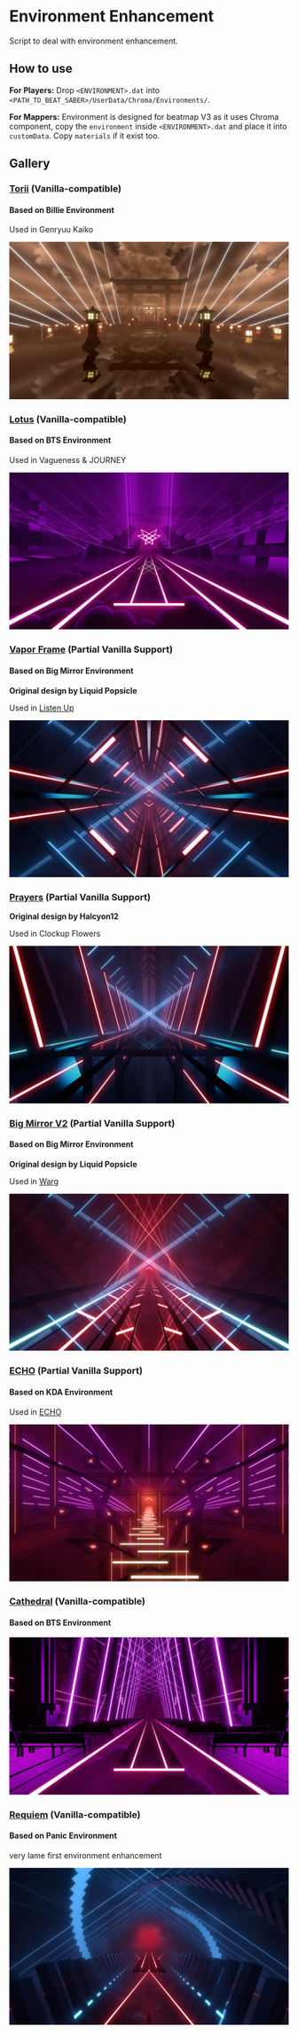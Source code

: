 # Environment Enhancement

Script to deal with environment enhancement.

## How to use

**For Players:** Drop `<ENVIRONMENT>.dat` into `<PATH_TO_BEAT_SABER>/UserData/Chroma/Environments/`.

**For Mappers:** Environment is designed for beatmap V3 as it uses Chroma component, copy the `environment` inside
`<ENVIRONMENT>.dat` and place it into `customData`. Copy `materials` if it exist too.

## Gallery

### [Torii](./torii/) (Vanilla-compatible)

#### Based on Billie Environment

Used in Genryuu Kaiko

<img src="./torii/environment.jpg">

### [Lotus](./lotus/) (Vanilla-compatible)

#### Based on BTS Environment

Used in Vagueness & JOURNEY

<img src="./lotus/environment.png">

### [Vapor Frame](./vapor-frame/) (Partial Vanilla Support)

#### Based on Big Mirror Environment

**Original design by Liquid Popsicle**

Used in [Listen Up](https://youtu.be/L9ZixwKNlcU)

<img src="./vapor-frame/environment.png">

### [Prayers](./prayers/) (Partial Vanilla Support)

**Original design by Halcyon12**

Used in Clockup Flowers

<img src="./prayers/environment.png">

### [Big Mirror V2](./bmv2/) (Partial Vanilla Support)

#### Based on Big Mirror Environment

**Original design by Liquid Popsicle**

Used in [Warg](https://youtu.be/23Zpmpfy9C0)

<img src="./bmv2/environment.png">

### [ECHO](./echo/) (Partial Vanilla Support)

#### Based on KDA Environment

Used in [ECHO](https://youtu.be/99Z7XqKOnOw)

<img src="./echo/environment.png">

### [Cathedral](./cathedral/) (Vanilla-compatible)

#### Based on BTS Environment

<img src="./cathedral/environment.png">

### [Requiem](./requiem/) (Vanilla-compatible)

#### Based on Panic Environment

very lame first environment enhancement

<img src="./requiem/environment.png">
